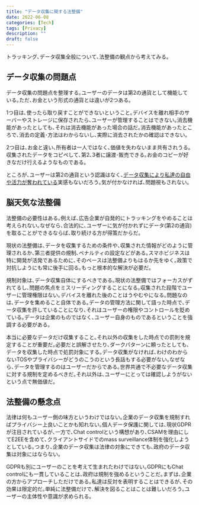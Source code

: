 ```yaml
---
title: "データ収集に関する法整備"
date: 2022-06-08
categories: [Tech]
tags: [Privacy]
description: ""
draft: false
---
```


トラッキング､データ収集全般について､法整備の観点から考えてみる｡

## データ収集の問題点
データ収集の問題点を整理する｡ユーザーのデータは第2の通貨として機能している｡ただ､お金という形式の通貨とは違いが2つある｡

1つ目は､使ったら取り戻すことができないということ｡デバイスを離れ相手のサーバーやストレージに保存されたら､ユーザーが管理することはできない｡消去機能があったとしても､それは消去機能があった場合の話だ｡消去機能があったところで､消去の定義･方法はわからないし､実際に消去されたかの確認はできない｡

2つ目は､お金と違い､所有者は一人ではなく､価値を失わないまま共有されうる｡収集されたデータをコピペして､第2､3者に譲渡･販売できる｡お金のコピーが好きなだけ行えるようなものである｡

ところが､ユーザーは第2の通貨という認識はなく､[データ収集により私達の自由や活力が奪われている](https://cookiehookey.neocities.org/the-definition-of-privacy/#%e3%83%87%e3%82%b8%e3%82%bf%e3%83%ab%e5%8c%96%e3%81%ab%e3%82%88%e3%82%8a%e6%b4%bb%e5%8a%9b%e3%82%92%e5%a5%aa%e3%81%86)実感もないだろう｡気が付かなければ､問題視もされない｡



## 脳天気な法整備

法整備の必要性はある｡例えば､広告企業が自発的にトラッキングをやめることは考えられない｡なぜなら､合法的に､ユーザーに気が付かれずにデータ(第2の通貨)を取ることができるならば､取り続ける方が得策だからだ｡

現状の法整備は､データを収集するための条件や､収集された情報がどのように管理されるか､第三者提供の規制､ペナルティの設定などがある｡スマホビジネスは特に開発が活発であるために､そのペースは法整備よりもはるか先をゆく｡政策で対抗しようにも常に後手に回る｡もっと根本的な解決が必要だ｡

規制対象は､データ収集自体にするべきである｡現状の法整備ではフォーカスがずれてるし､問題の焦点をミスリーディングすることになる｡収集された段階でユーザーに管理権限はない｡デバイスを離れた後のことはうやむやになる｡問題なのは､データを集めること自体である｡データの管理方法に関して語った時点で､データ収集を許していることになり､それはユーザーの権限やコントロールを貶めている｡データは企業のものではなく､ユーザー自身のものであるということを強調する必要がある｡

本当に必要なデータだけ収集すること｡それ以外の収集をした時点での罰則を規定することが重要だ｡必要だと誤解させたり､ダークパターンに頼ったとしても､データを収集した時点で処罰対象にする｡データ収集がなければ､わけのわからないTOSやプライバシーがどうのこうのという長話もする必要がない｡なぜなら､データを管理するのはユーザーだからである｡世界共通で不必要なデータ収集に対する規制を定めるべきだ｡それ以外は､ユーザーにとっては確認しようがないという点で無価値だ｡

## 法整備の懸念点

法律は何もユーザー側の味方というわけではない｡企業のデータ収集を規制すればプライバシー上良いことかも知れない｡個人データ保護に関しては､現状GDPRが注目されているが､一方で､Chat controlという構想があり､CSAMを理由にしてE2EEを含めて､クライアントサイドでのmass surveillance体制を強化しようとしている｡つまり､企業のデータ収集は法律の対象にできても､政府のデータ収集は対象にはならない｡

GDPRも別にユーザーのことを考えて生まれたわけではない｡GDPRにもChat controlにも一貫していることは､政府は規制を強めるということだ｡まずは､企業の方からアプローチしただけである｡私達は反対を表明することはできるが､その効果は限定的だ｡単純に法整備だけで､解決を図ることはことは難しいだろう｡ユーザーの主体性や意識が求められる｡
